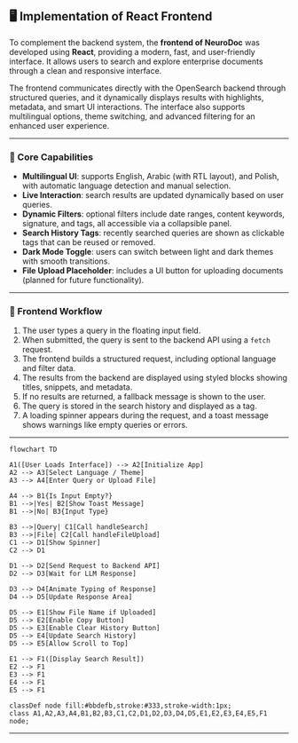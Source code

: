 ## 🖥️ Implementation of React Frontend

To complement the backend system, the **frontend of NeuroDoc** was developed using **React**, providing a modern, fast, and user-friendly interface. It allows users to search and explore enterprise documents through a clean and responsive interface.

The frontend communicates directly with the OpenSearch backend through structured queries, and it dynamically displays results with highlights, metadata, and smart UI interactions. The interface also supports multilingual options, theme switching, and advanced filtering for an enhanced user experience.

---

### 🔧 Core Capabilities

- **Multilingual UI**: supports English, Arabic (with RTL layout), and Polish, with automatic language detection and manual selection.
- **Live Interaction**: search results are updated dynamically based on user queries.
- **Dynamic Filters**: optional filters include date ranges, content keywords, signature, and tags, all accessible via a collapsible panel.
- **Search History Tags**: recently searched queries are shown as clickable tags that can be reused or removed.
- **Dark Mode Toggle**: users can switch between light and dark themes with smooth transitions.
- **File Upload Placeholder**: includes a UI button for uploading documents (planned for future functionality).
---


### 🔄 Frontend Workflow

1. The user types a query in the floating input field.
2. When submitted, the query is sent to the backend API using a `fetch` request.
3. The frontend builds a structured request, including optional language and filter data.
4. The results from the backend are displayed using styled blocks showing titles, snippets, and metadata.
5. If no results are returned, a fallback message is shown to the user.
6. The query is stored in the search history and displayed as a tag.
7. A loading spinner appears during the request, and a toast message shows warnings like empty queries or errors.

---
```mermaid
flowchart TD

A1([User Loads Interface]) --> A2[Initialize App]
A2 --> A3[Select Language / Theme]
A3 --> A4[Enter Query or Upload File]

A4 --> B1{Is Input Empty?}
B1 -->|Yes| B2[Show Toast Message]
B1 -->|No| B3{Input Type}

B3 -->|Query| C1[Call handleSearch]
B3 -->|File| C2[Call handleFileUpload]
C1 --> D1[Show Spinner]
C2 --> D1

D1 --> D2[Send Request to Backend API]
D2 --> D3[Wait for LLM Response]

D3 --> D4[Animate Typing of Response]
D4 --> D5[Update Response Area]

D5 --> E1[Show File Name if Uploaded]
D5 --> E2[Enable Copy Button]
D5 --> E3[Enable Clear History Button]
D5 --> E4[Update Search History]
D5 --> E5[Allow Scroll to Top]

E1 --> F1([Display Search Result])
E2 --> F1
E3 --> F1
E4 --> F1
E5 --> F1

classDef node fill:#bbdefb,stroke:#333,stroke-width:1px;
class A1,A2,A3,A4,B1,B2,B3,C1,C2,D1,D2,D3,D4,D5,E1,E2,E3,E4,E5,F1 node;
```
---
